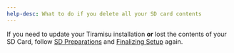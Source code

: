```yaml
---
help-desc: What to do if you delete all your SD card contents
---
```


If you need to update your Tiramisu installation **or** lost the contents of your SD Card, follow [SD Preparations](https://wiiu.hacks.guide/#/tiramisu/sd-preparation) and [Finalizing Setup](https://wiiu.hacks.guide/#/tiramisu/finalizing-setup) again.
